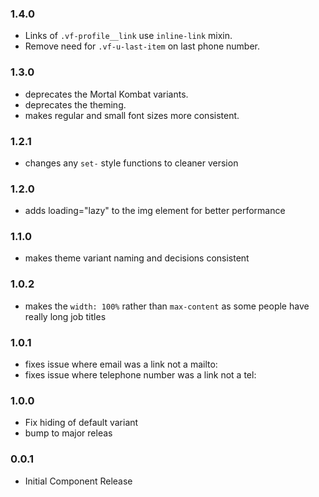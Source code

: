 ### 1.4.0

* Links of `.vf-profile__link` use `inline-link` mixin.
* Remove need for `.vf-u-last-item` on last phone number.

### 1.3.0

* deprecates the Mortal Kombat variants.
* deprecates the theming.
* makes regular and small font sizes more consistent.

### 1.2.1

* changes any `set-` style functions to cleaner version

### 1.2.0

* adds loading="lazy" to the img element for better performance

### 1.1.0

* makes theme variant naming and decisions consistent

### 1.0.2

* makes the `width: 100%` rather than `max-content` as some people have really long job titles

### 1.0.1

* fixes issue where email was a link not a mailto:
* fixes issue where telephone number was a link not a tel:

### 1.0.0

* Fix hiding of default variant
* bump to major releas

### 0.0.1

* Initial Component Release
